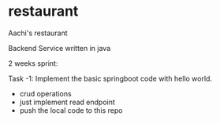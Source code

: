 # restaurant
Aachi's restaurant


Backend Service written in java

2 weeks sprint:

Task -1:
Implement the basic springboot code with hello world.
- crud operations
- just implement read endpoint
- push the local code to this repo


